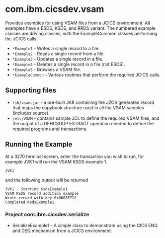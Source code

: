 com.ibm.cicsdev.vsam
===

Provides examples for using VSAM files from a JCICS environment.
All examples have a ESDS, KSDS, and RRDS variant.
The numbered example classes are driving classes, with the ExampleCommon classes performing the JCICS calls.

* `*Example1` - Writes a single record to a file.
* `*Example2` - Reads a single record from a file.
* `*Example3` - Updates a single record in a file.
* `*Example4` - Deletes a single record in a file (not ESDS).
* `*Example5` - Browses a VSAM file.
* `*ExampleCommon` - Various routines that perform the required JCICS calls.

## Supporting files

* `lib/vsam.jar` - a pre-built JAR containing the JZOS generated record that maps the copybook structure used in all the VSAM samples (includes source). 
* `/etc/VSAM` - contains sample JCL to define the required VSAM files, and the output of a DFHCSDUP EXTRACT operation needed to define the required programs and transactions.
    

## Running the Example

At a 3270 terminal screen, enter the transaction you wish to run, for example JVK1 will run the VSAM KSDS example 1. 

    JVK1

and the following output will be returned 

    JVK1 - Starting KsdsExample1      
    VSAM KSDS record addition example 
    Wrote record with key 0x0003E712  
    Completed KsdsExample1            

    

### Project com.ibm.cicsdev.serialize

* SerializeExample1 - A simple class to demonstrate using the CICS ENQ and DEQ mechanism from a JCICS environment.
